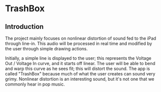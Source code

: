 # TrashBox

## Introduction
The project mainly focuses on nonlinear distortion of sound fed to the iPad through line-in. This audio will be processed in real time and modified by the user through simple drawing actions.

Initially, a simple line is displayed to the user; this represents the Voltage Out / Voltage In curve, and it starts off linear. The user will be able to bend and warp this curve as he sees fit; this will distort the sound. The app is called "TrashBox" because much of what the user creates can sound very grimy. Nonlinear distortion is an interesting sound, but it's not one that we commonly hear in pop music.
